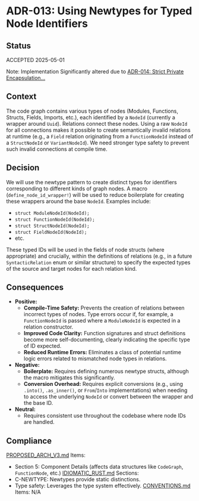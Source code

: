 # ADR-013: Using Newtypes for Typed Node Identifiers

## Status
ACCEPTED 2025-05-01

Note: Implementation Significantly altered due to [ADR-014: Strict Private Encapsulation...]

## Context
The code graph contains various types of nodes (Modules, Functions, Structs, Fields, Imports, etc.), each identified by a `NodeId` (currently a wrapper around `Uuid`). Relations connect these nodes. Using a raw `NodeId` for all connections makes it possible to create semantically invalid relations at runtime (e.g., a `Field` relation originating from a `FunctionNodeId` instead of a `StructNodeId` or `VariantNodeId`). We need stronger type safety to prevent such invalid connections at compile time.

## Decision
We will use the newtype pattern to create distinct types for identifiers corresponding to different kinds of graph nodes. A macro (`define_node_id_wrapper!`) will be used to reduce boilerplate for creating these wrappers around the base `NodeId`. Examples include:
- `struct ModuleNodeId(NodeId);`
- `struct FunctionNodeId(NodeId);`
- `struct StructNodeId(NodeId);`
- `struct FieldNodeId(NodeId);`
- etc.

These typed IDs will be used in the fields of node structs (where appropriate) and crucially, within the definitions of relations (e.g., in a future `SyntacticRelation` enum or similar structure) to specify the expected types of the source and target nodes for each relation kind.

## Consequences
- **Positive:**
    - **Compile-Time Safety:** Prevents the creation of relations between incorrect types of nodes. Type errors occur if, for example, a `FunctionNodeId` is passed where a `ModuleNodeId` is expected in a relation constructor.
    *   **Improved Code Clarity:** Function signatures and struct definitions become more self-documenting, clearly indicating the specific type of ID expected.
    *   **Reduced Runtime Errors:** Eliminates a class of potential runtime logic errors related to mismatched node types in relations.
- **Negative:**
    - **Boilerplate:** Requires defining numerous newtype structs, although the macro mitigates this significantly.
    - **Conversion Overhead:** Requires explicit conversions (e.g., using `.into()`, `.as_inner()`, or `From`/`Into` implementations) when needing to access the underlying `NodeId` or convert between the wrapper and the base ID.
- **Neutral:**
    - Requires consistent use throughout the codebase where node IDs are handled.

## Compliance
[PROPOSED_ARCH_V3.md](/PROPOSED_ARCH_V3.md) Items:
- Section 5: Component Details (affects data structures like `CodeGraph`, `FunctionNode`, etc.)
[IDIOMATIC_RUST.md](ai_workflow/AI_Always_Instructions/IDIOMATIC_RUST.md) Sections:
- C-NEWTYPE: Newtypes provide static distinctions.
- Type safety: Leverages the type system effectively.
[CONVENTIONS.md](ai_workflow/AI_Always_Instructions/CONVENTIONS.md) Items: N/A

[ADR-014: Strict Private Encapsulation...]:./ADR-014-strict-private-typed-ids.md
